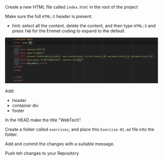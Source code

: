 Create a new HTML file called `index.html` in the root of the project

Make sure the full `HTML:5` header is present.
- hint: select all the content, delete the content, and then type `HTML:5` and press `TAB` for the Emmet coding to expand to the default. 

![img.png](img.png)

Add:
- header
- container div
- footer

In the HEAD make the title "WebTech".

Create a folder called `exercises`, and place this `Exercise-01.md` file into the folder.

Add and commit the changes with a suitable message.

Push teh changes to your Repository
